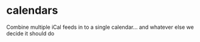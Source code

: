 # calendars
Combine multiple iCal feeds in to a single calendar... and whatever else we decide it should do
